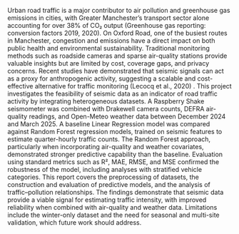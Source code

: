Urban road traffic is a major contributor to air pollution and greenhouse gas emissions in cities, with Greater Manchester’s transport sector alone accounting for over 38% of CO₂ output (Greenhouse gas reporting: conversion factors 2019, 2020). On Oxford Road, one of the busiest routes in Manchester, congestion and emissions have a direct impact on both public health and environmental sustainability. Traditional monitoring methods such as roadside cameras and sparse air-quality stations provide valuable insights but are limited by cost, coverage gaps, and privacy concerns. Recent studies have demonstrated that seismic signals can act as a proxy for anthropogenic activity, suggesting a scalable and cost-effective alternative for traffic monitoring (Lecocq et al., 2020) .
This project investigates the feasibility of seismic data as an indicator of road traffic activity by integrating heterogeneous datasets. A Raspberry Shake seismometer was combined with Drakewell camera counts, DEFRA air-quality readings, and Open-Meteo weather data between December 2024 and March 2025. A baseline Linear Regression model was compared against Random Forest regression models, trained on seismic features to estimate quarter-hourly traffic counts. The Random Forest approach, particularly when incorporating air-quality and weather covariates, demonstrated stronger predictive capability than the baseline. Evaluation using standard metrics such as R², MAE, RMSE, and MSE confirmed the robustness of the model, including analyses with stratified vehicle categories.
This report covers the preprocessing of datasets, the construction and evaluation of predictive models, and the analysis of traffic–pollution relationships. The findings demonstrate that seismic data provide a viable signal for estimating traffic intensity, with improved reliability when combined with air-quality and weather data. Limitations include the winter-only dataset and the need for seasonal and multi-site validation, which future work should address.
